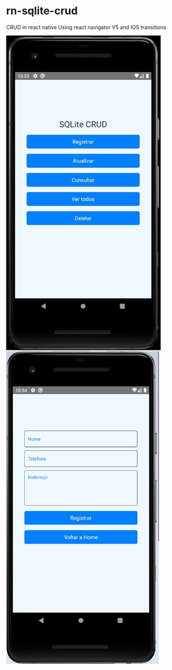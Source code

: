 # rn-sqlite-crud
CRUD in react native
Using react navigator V5 and IOS transitions

![](screenshots/1.jpg ) ![](screenshots/2.jpg )

